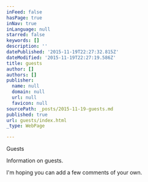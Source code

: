 ```yaml
---
inFeed: false
hasPage: true
inNav: true
inLanguage: null
starred: false
keywords: []
description: ''
datePublished: '2015-11-19T22:27:32.815Z'
dateModified: '2015-11-19T22:27:19.586Z'
title: guests
author: []
authors: []
publisher:
  name: null
  domain: null
  url: null
  favicon: null
sourcePath: _posts/2015-11-19-guests.md
published: true
url: guests/index.html
_type: WebPage

---
```

Guests

Information on guests.

I'm hoping you can add a few comments of your own.